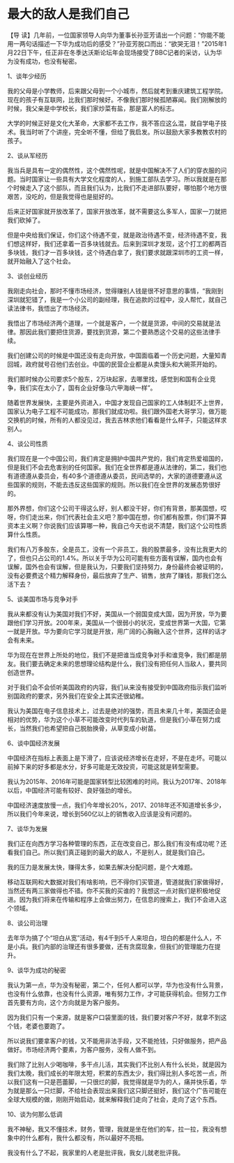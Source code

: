 # 最大的敌人是我们自己

【导 读】几年前，一位国家领导人向华为董事长孙亚芳请出一个问题：“你能不能用一两句话描述一下华为成功后的感受？”孙亚芳脱口而出：“欲哭无泪！”2015年1月22日下午，任正非在冬季达沃斯论坛年会现场接受了BBC记者的采访，认为华为没有成功，也没有秘密。

1、谈年少经历

我的父母是小学教师，后来跟父母到一个小城市，然后就考到重庆建筑工程学院。现在的孩子有互联网，比我们那时候好。不像我们那时候孤陋寡闻。我们刚解放的时候，我父亲是中学校长，我们家炒菜有盐，那是富人的标志。

大学的时候正好是文化大革命，大家都不去工作，我不答应这么混，就自学电子技术。我当时听了个讲座，完全听不懂，但给了我启发。所以鼓励大家多教教农村的孩子。

2、谈从军经历

我当兵是具有一定的偶然性，这个偶然性呢，就是中国解决不了人们的穿衣服的问题。当时国家让一些具有大学文化程度的人，到施工部队去学习。所以我就是在那个时候走入了这个部队，而且我们认为，比我们不走进部队要好，哪怕那个地方很艰苦，没吃的，但是我觉得也是挺好的。

后来正好国家就开放改革了，国家开放改革，就不需要这么多军人，国家一刀就把我们砍掉了。

但是中央给我们保证，你们这个待遇不变，就是政治待遇不变，经济待遇不变，我们想这样好，我们还拿着一百多块钱就去。后来到深圳才发现，这个打工的都两百多块钱，我们才一百多块钱，这个待遇白拿了，我们要求就跟深圳市的工资一样，就开始融入了这个社会。

3、谈创业经历

我刚走向社会，那时不懂市场经济，觉得赚别人钱是很不好意思的事情，“我刚到深圳就犯错了，我是一个小公司的副经理，我在追款的过程中，没人帮忙，就自己读法律书，我悟出了市场经济。

我悟出了市场经济两个道理，一个就是客户，一个就是货源，中间的交易就是法律。那因此我们要把住货源，要找到货源，第二个要熟悉这个交易的这些法律手续。

我们创建公司的时候是中国还没有走向开放，中国面临着一个历史问题，大量知青回城，政府就号召他们去创业。中国的民营企业都是从卖馒头和大碗茶开始的。

我们那时候办公司要求5个股东，2万块起家，去哪里找，感觉到和国有企业竞争，我们实在太小了，国有企业好像马六甲海峡一样”。

随着世界发展快，主要是外资进入，中国才发现自己国家的工人体制赶不上世界，国家认为电子工程不可能成功，那我们就成功啦。我们跟外国老大哥学习，做万能交换机的时候，所有的人都没见过，我去吉林求他们看看是什么样子，只能这样求别人。

4、谈公司性质

我们现在是一个中国公司，我们肯定是拥护中国共产党的，我们肯定热爱祖国的，但是我们不会去危害别的任何国家。我们在全世界都是遵从法律的，第二，我们也有道德遵从委员会，有40多个道德遵从委员，民间选举的，大家的道德要遵从这些国家的规则，不能去违反这些国家的规则。所以我们在全世界的发展态势很好的。

那外界想，你们这个公司干得这么好，别人都没干好，你们有背景，那美国想，哎呀，你们走出来，你们代表社会主义吧？那中国在想，你们都有股票，你们算不算资本主义啊？你说我们应该算哪一种，我自己今天也说不清楚，我们这个公司性质算什么性质。

我们有八万多股东，全是员工，没有一个非员工，我的股票最多，没有比我更大的了，但也只占公司的1.4%。所以关于华为公司可能有些方面有误解，国内也会有误解，国外也会有误解，但是我认为，只要我们坚持努力，身份最终会被证明的，没有必要费这个精力解释身份，最后放弃了生产、销售，放弃了赚钱，那我们怎么活下去？

5、谈美国市场与竞争对手

我从来都没有认为美国对我们不好，美国从一个弱国变成大国，因为开放，华为要跟他们学习开放。200年来，美国从一个很弱小的状况，变成世界第一大国，它第一就是开放。华为要向它学习就是开放，用广阔的心胸融入这个世界，这样的话才会有未来。

华为现在在世界上所处的地位，我们不是把谁当成竞争对手和谁竞争，我们都是朋友。我们要去确定未来的思想理论结构是什么，我们没有把任何人当敌人，要共同创造世界。

对于我们会不会侦听美国政府的内容，我们从来没有接受到中国政府指示我们监听别国政府的要求，另外我们在安全上其实还很幼稚。

我认为美国在电子信息技术上，过去是绝对的强势，而且未来几十年，美国还会是相对的优势，华为这个小草不可能改变时代列车的轨道，但是我们小草在努力成长，当然我们也希望把自己脱胎换骨，从草变成小树苗。

6、谈中国经济发展

中国经济在指标上表面上是下滑了，应该说经济增长在走好，不是在走坏。可能以前掉下来的好多都是水分，好多可能是无效投资，可能这就是转型需要。

我认为2015年、2016年可能是国家转型比较困难的时间。我认为2017年、2018年以后，中国经济可能有较好、良好强劲的增长。

中国经济速度放慢一点，我们今年增长20%，2017、2018年还不知道增长多少，所以我们今年来说，增长到560亿以上的销售收入应该是没有问题的。

7、谈华为发展

我们正在向西方学习各种管理的东西，正在改变自己，那么我们有没有成功呢？还看我们自己。所以我们真正碰到的最大的敌人，不是别人，就是我们自己。

我的压力是发展太快，赚得太多，如果去解决分配问题，是个大难题。

移动互联网和大数据对我们有啥影响，巴不得你们买管道，管道就我们家做得好，当然还有两三家做得也不错。你不买我的买谁的？我想这一点对我们是积极地促进。因为我们将来在传输和程序上会做出努力，在信息的搜索上，我们不会进入这个领域。

8、谈公司治理

去年华为搞了个“坦白从宽”活动，有4千到5千人来坦白，坦白的都是什么人，不是小兵。我们内部的治理还有很多要做，还有贪腐现象，但我们的管理能力在提升。

9、谈华为成功的秘密

我认为第一点，华为没有秘密，第二个，任何人都可以学，华为也没有什么背景，也没有什么依靠，也没有什么资源，唯有努力工作，才可能获得机会。但努力工作首先要有方向，这个方向就是为客户服务。

因为我们只有一个来源，就是客户口袋里面的钱，我们要对客户不好，就拿不到这个钱，老婆也要跑了。

所以说我们要拿客户的钱，又不能用非法手段，又不能抢钱，只好做服务，把产品做好。市场经济两个要素，为客户服务，没有人做不到。

我们除了比别人少喝咖啡，多干点儿活，其实我们不比别人有什么长处，就是因为我们太晚，我们成长的年限太短，积累的东西太少，我们得比别人多吃苦一点，所以我们这有一只是芭蕾脚，一只很烂的脚，我觉得就是华为的人，痛并快乐着，华为就是那么一只烂脚，不给社会表现出来我们这只脚还挺好，我们这个广告可能在全球大规模的做，刚刚开始启动，就来解释我们走向了社会，走向了这个东西。

10、谈为何那么低调

我不神秘，我又不懂技术，财务，管理，我就是坐在他们的车，拉一拉，我没有想象中的什么都有，我什么都没有，所以最好不亮相。

我没有什么了不起，我家里的人老是批评我，我女儿就老批评我。


